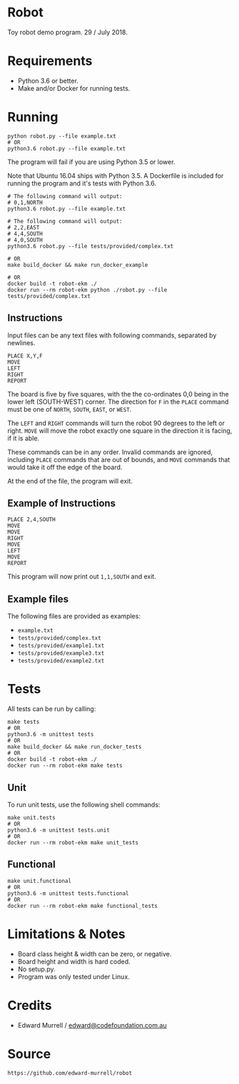 # Robot
Toy robot demo program. 29 / July 2018.

# Requirements
- Python 3.6 or better.
- Make and/or Docker for running tests.

# Running
```
python robot.py --file example.txt
# OR
python3.6 robot.py --file example.txt
```
The program will fail if you are using Python 3.5 or lower.

Note that Ubuntu 16.04 ships with Python 3.5. A Dockerfile is included for
 running the program and it's tests with Python 3.6.


```
# The following command will output:
# 0,1,NORTH
python3.6 robot.py --file example.txt

# The following command will output:
# 2,2,EAST
# 4,4,SOUTH
# 4,0,SOUTH
python3.6 robot.py --file tests/provided/complex.txt

# OR
make build_docker && make run_docker_example

# OR
docker build -t robot-ekm ./
docker run --rm robot-ekm python ./robot.py --file tests/provided/complex.txt
```

## Instructions
Input files can be any text files with following commands, separated by newlines.
```
PLACE X,Y,F
MOVE
LEFT
RIGHT
REPORT
```

The board is five by five squares, with the the co-ordinates 0,0 being in the
 lower left (SOUTH-WEST) corner. The direction for `F` in the `PLACE` command
 must be one of `NORTH`, `SOUTH`, `EAST`, or `WEST`.

The `LEFT` and `RIGHT` commands will turn the robot 90 degrees to the left or
 right. `MOVE` will move the robot exactly one square in the direction it is
 facing, if it is able.

These commands can be in any order. Invalid commands are ignored, including
 `PLACE` commands that are out of bounds, and `MOVE` commands that would take
 it off the edge of the board.

At the end of the file, the program will exit.

## Example of Instructions
```
PLACE 2,4,SOUTH
MOVE
MOVE
RIGHT
MOVE
LEFT
MOVE
REPORT
```

This program will now print out `1,1,SOUTH` and exit.

## Example files
The following files are provided as examples:
* `example.txt`
* `tests/provided/complex.txt`
* `tests/provided/example1.txt`
* `tests/provided/example3.txt`
* `tests/provided/example2.txt`

# Tests
All tests can be run by calling:
```
make tests
# OR
python3.6 -m unittest tests
# OR
make build_docker && make run_docker_tests
# OR
docker build -t robot-ekm ./
docker run --rm robot-ekm make tests
```

## Unit
To run unit tests, use the following shell commands:
```
make unit.tests
# OR
python3.6 -m unittest tests.unit
# OR
docker run --rm robot-ekm make unit_tests
```

## Functional
```
make unit.functional
# OR
python3.6 -m unittest tests.functional
# OR
docker run --rm robot-ekm make functional_tests
```


# Limitations & Notes
- Board class height & width can be zero, or negative.
- Board height and width is hard coded.
- No setup.py.
- Program was only tested under Linux.

# Credits
- Edward Murrell / edward@codefoundation.com.au

# Source
`https://github.com/edward-murrell/robot`
